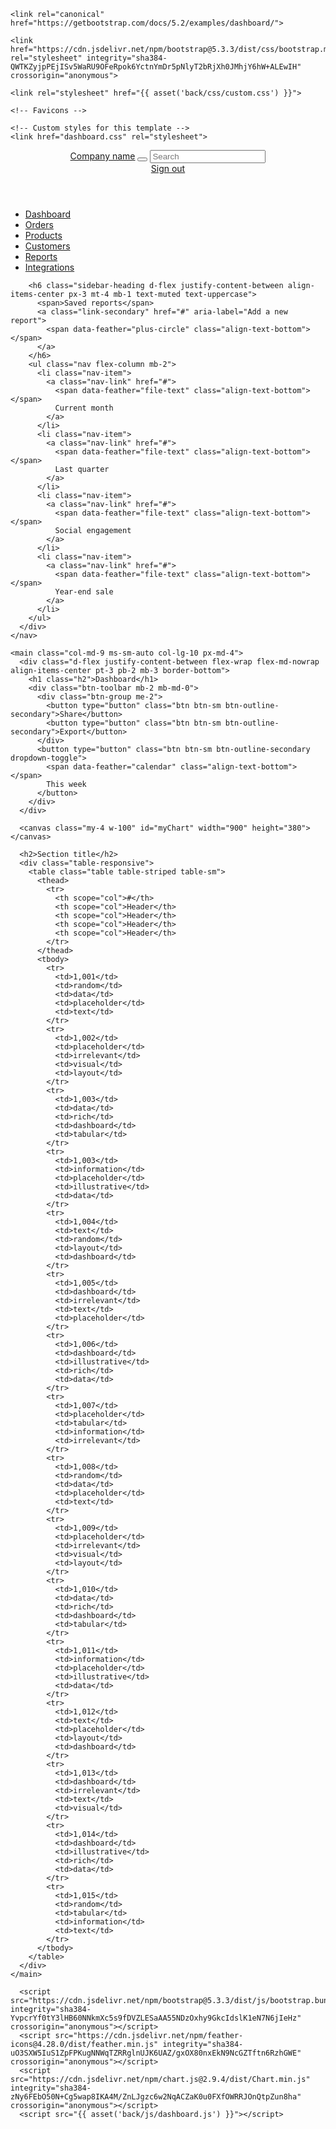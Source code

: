 
<!doctype html>
<html lang="en">
  <head>
    <meta charset="utf-8">
    <meta name="viewport" content="width=device-width, initial-scale=1">
    <meta name="description" content="">
    <meta name="author" content="Mark Otto, Jacob Thornton, and Bootstrap contributors">
    <meta name="generator" content="Hugo 0.104.2">
    <title>Dashboard Template · Bootstrap v5.2</title>

    <link rel="canonical" href="https://getbootstrap.com/docs/5.2/examples/dashboard/">

    <link href="https://cdn.jsdelivr.net/npm/bootstrap@5.3.3/dist/css/bootstrap.min.css" rel="stylesheet" integrity="sha384-QWTKZyjpPEjISv5WaRU9OFeRpok6YctnYmDr5pNlyT2bRjXh0JMhjY6hW+ALEwIH" crossorigin="anonymous">

    <link rel="stylesheet" href="{{ asset('back/css/custom.css') }}">

    <!-- Favicons -->
<link rel="apple-touch-icon" href="/docs/5.2/assets/img/favicons/apple-touch-icon.png" sizes="180x180">
<link rel="icon" href="/docs/5.2/assets/img/favicons/favicon-32x32.png" sizes="32x32" type="image/png">
<link rel="icon" href="/docs/5.2/assets/img/favicons/favicon-16x16.png" sizes="16x16" type="image/png">
<link rel="manifest" href="/docs/5.2/assets/img/favicons/manifest.json">
<link rel="mask-icon" href="/docs/5.2/assets/img/favicons/safari-pinned-tab.svg" color="#712cf9">
<link rel="icon" href="/docs/5.2/assets/img/favicons/favicon.ico">
<meta name="theme-color" content="#712cf9">


   
    <!-- Custom styles for this template -->
    <link href="dashboard.css" rel="stylesheet">
  </head>
  <body>
    
<header class="navbar navbar-dark sticky-top bg-dark flex-md-nowrap p-0 shadow">
  <a class="navbar-brand col-md-3 col-lg-2 me-0 px-3 fs-6" href="#">Company name</a>
  <button class="navbar-toggler position-absolute d-md-none collapsed" type="button" data-bs-toggle="collapse" data-bs-target="#sidebarMenu" aria-controls="sidebarMenu" aria-expanded="false" aria-label="Toggle navigation">
    <span class="navbar-toggler-icon"></span>
  </button>
  <input class="form-control form-control-dark w-100 rounded-0 border-0" type="text" placeholder="Search" aria-label="Search">
  <div class="navbar-nav">
    <div class="nav-item text-nowrap">
      <a class="nav-link px-3" href="#">Sign out</a>
    </div>
  </div>
</header>

<div class="container-fluid">
  <div class="row">
    <nav id="sidebarMenu" class="col-md-3 col-lg-2 d-md-block bg-light sidebar collapse">
      <div class="position-sticky pt-3 sidebar-sticky">
        <ul class="nav flex-column">
          <li class="nav-item">
            <a class="nav-link active" aria-current="page" href="#">
              <span data-feather="home" class="align-text-bottom"></span>
              Dashboard
            </a>
          </li>
          <li class="nav-item">
            <a class="nav-link" href="#">
              <span data-feather="file" class="align-text-bottom"></span>
              Orders
            </a>
          </li>
          <li class="nav-item">
            <a class="nav-link" href="#">
              <span data-feather="shopping-cart" class="align-text-bottom"></span>
              Products
            </a>
          </li>
          <li class="nav-item">
            <a class="nav-link" href="#">
              <span data-feather="users" class="align-text-bottom"></span>
              Customers
            </a>
          </li>
          <li class="nav-item">
            <a class="nav-link" href="#">
              <span data-feather="bar-chart-2" class="align-text-bottom"></span>
              Reports
            </a>
          </li>
          <li class="nav-item">
            <a class="nav-link" href="#">
              <span data-feather="layers" class="align-text-bottom"></span>
              Integrations
            </a>
          </li>
        </ul>

        <h6 class="sidebar-heading d-flex justify-content-between align-items-center px-3 mt-4 mb-1 text-muted text-uppercase">
          <span>Saved reports</span>
          <a class="link-secondary" href="#" aria-label="Add a new report">
            <span data-feather="plus-circle" class="align-text-bottom"></span>
          </a>
        </h6>
        <ul class="nav flex-column mb-2">
          <li class="nav-item">
            <a class="nav-link" href="#">
              <span data-feather="file-text" class="align-text-bottom"></span>
              Current month
            </a>
          </li>
          <li class="nav-item">
            <a class="nav-link" href="#">
              <span data-feather="file-text" class="align-text-bottom"></span>
              Last quarter
            </a>
          </li>
          <li class="nav-item">
            <a class="nav-link" href="#">
              <span data-feather="file-text" class="align-text-bottom"></span>
              Social engagement
            </a>
          </li>
          <li class="nav-item">
            <a class="nav-link" href="#">
              <span data-feather="file-text" class="align-text-bottom"></span>
              Year-end sale
            </a>
          </li>
        </ul>
      </div>
    </nav>

    <main class="col-md-9 ms-sm-auto col-lg-10 px-md-4">
      <div class="d-flex justify-content-between flex-wrap flex-md-nowrap align-items-center pt-3 pb-2 mb-3 border-bottom">
        <h1 class="h2">Dashboard</h1>
        <div class="btn-toolbar mb-2 mb-md-0">
          <div class="btn-group me-2">
            <button type="button" class="btn btn-sm btn-outline-secondary">Share</button>
            <button type="button" class="btn btn-sm btn-outline-secondary">Export</button>
          </div>
          <button type="button" class="btn btn-sm btn-outline-secondary dropdown-toggle">
            <span data-feather="calendar" class="align-text-bottom"></span>
            This week
          </button>
        </div>
      </div>

      <canvas class="my-4 w-100" id="myChart" width="900" height="380"></canvas>

      <h2>Section title</h2>
      <div class="table-responsive">
        <table class="table table-striped table-sm">
          <thead>
            <tr>
              <th scope="col">#</th>
              <th scope="col">Header</th>
              <th scope="col">Header</th>
              <th scope="col">Header</th>
              <th scope="col">Header</th>
            </tr>
          </thead>
          <tbody>
            <tr>
              <td>1,001</td>
              <td>random</td>
              <td>data</td>
              <td>placeholder</td>
              <td>text</td>
            </tr>
            <tr>
              <td>1,002</td>
              <td>placeholder</td>
              <td>irrelevant</td>
              <td>visual</td>
              <td>layout</td>
            </tr>
            <tr>
              <td>1,003</td>
              <td>data</td>
              <td>rich</td>
              <td>dashboard</td>
              <td>tabular</td>
            </tr>
            <tr>
              <td>1,003</td>
              <td>information</td>
              <td>placeholder</td>
              <td>illustrative</td>
              <td>data</td>
            </tr>
            <tr>
              <td>1,004</td>
              <td>text</td>
              <td>random</td>
              <td>layout</td>
              <td>dashboard</td>
            </tr>
            <tr>
              <td>1,005</td>
              <td>dashboard</td>
              <td>irrelevant</td>
              <td>text</td>
              <td>placeholder</td>
            </tr>
            <tr>
              <td>1,006</td>
              <td>dashboard</td>
              <td>illustrative</td>
              <td>rich</td>
              <td>data</td>
            </tr>
            <tr>
              <td>1,007</td>
              <td>placeholder</td>
              <td>tabular</td>
              <td>information</td>
              <td>irrelevant</td>
            </tr>
            <tr>
              <td>1,008</td>
              <td>random</td>
              <td>data</td>
              <td>placeholder</td>
              <td>text</td>
            </tr>
            <tr>
              <td>1,009</td>
              <td>placeholder</td>
              <td>irrelevant</td>
              <td>visual</td>
              <td>layout</td>
            </tr>
            <tr>
              <td>1,010</td>
              <td>data</td>
              <td>rich</td>
              <td>dashboard</td>
              <td>tabular</td>
            </tr>
            <tr>
              <td>1,011</td>
              <td>information</td>
              <td>placeholder</td>
              <td>illustrative</td>
              <td>data</td>
            </tr>
            <tr>
              <td>1,012</td>
              <td>text</td>
              <td>placeholder</td>
              <td>layout</td>
              <td>dashboard</td>
            </tr>
            <tr>
              <td>1,013</td>
              <td>dashboard</td>
              <td>irrelevant</td>
              <td>text</td>
              <td>visual</td>
            </tr>
            <tr>
              <td>1,014</td>
              <td>dashboard</td>
              <td>illustrative</td>
              <td>rich</td>
              <td>data</td>
            </tr>
            <tr>
              <td>1,015</td>
              <td>random</td>
              <td>tabular</td>
              <td>information</td>
              <td>text</td>
            </tr>
          </tbody>
        </table>
      </div>
    </main>
  </div>
</div>


      <script src="https://cdn.jsdelivr.net/npm/bootstrap@5.3.3/dist/js/bootstrap.bundle.min.js" integrity="sha384-YvpcrYf0tY3lHB60NNkmXc5s9fDVZLESaAA55NDzOxhy9GkcIdslK1eN7N6jIeHz" crossorigin="anonymous"></script>
      <script src="https://cdn.jsdelivr.net/npm/feather-icons@4.28.0/dist/feather.min.js" integrity="sha384-uO3SXW5IuS1ZpFPKugNNWqTZRRglnUJK6UAZ/gxOX80nxEkN9NcGZTftn6RzhGWE" crossorigin="anonymous"></script>
      <script src="https://cdn.jsdelivr.net/npm/chart.js@2.9.4/dist/Chart.min.js" integrity="sha384-zNy6FEbO50N+Cg5wap8IKA4M/ZnLJgzc6w2NqACZaK0u0FXfOWRRJOnQtpZun8ha" crossorigin="anonymous"></script>
      <script src="{{ asset('back/js/dashboard.js') }}"></script>
  </body>
</html>
